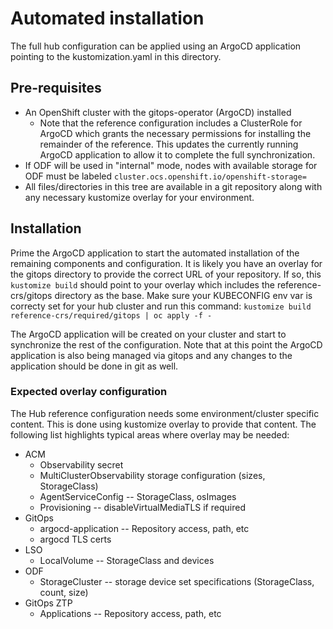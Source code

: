 
# Automated installation
The full hub configuration can be applied using an ArgoCD application
pointing to the kustomization.yaml in this directory.

## Pre-requisites
* An OpenShift cluster with the gitops-operator (ArgoCD) installed
  * Note that the reference configuration includes a ClusterRole for
    ArgoCD which grants the necessary permissions for installing the
    remainder of the reference. This updates the currently running
    ArgoCD application to allow it to complete the full
    synchronization.
* If ODF will be used in "internal" mode, nodes with available storage
  for ODF must be labeled
  `cluster.ocs.openshift.io/openshift-storage=`
* All files/directories in this tree are available in a git repository
  along with any necessary kustomize overlay for your environment.

## Installation
Prime the ArgoCD application to start the automated installation of
the remaining components and configuration. It is likely you have an
overlay for the gitops directory to provide the correct URL of your
repository. If so, this `kustomize build` should point to your overlay
which includes the reference-crs/gitops directory as the base. Make
sure your KUBECONFIG env var is correcty set for your hub cluster and
run this command:
`kustomize build reference-crs/required/gitops | oc apply -f -`

The ArgoCD application will be created on your cluster and start to
synchronize the rest of the configuration. Note that at this point the
ArgoCD application is also being managed via gitops and any changes to
the application should be done in git as well.

### Expected overlay configuration
The Hub reference configuration needs some environment/cluster
specific content. This is done using kustomize overlay to provide that
content. The following list highlights typical areas where overlay may
be needed:
* ACM
  * Observability secret
  * MultiClusterObservability storage configuration (sizes, StorageClass)
  * AgentServiceConfig -- StorageClass, osImages
  * Provisioning -- disableVirtualMediaTLS if required
* GitOps
  * argocd-application -- Repository access, path, etc
  * argocd TLS certs
* LSO
  * LocalVolume -- StorageClass and devices
* ODF
  * StorageCluster -- storage device set specifications (StorageClass, count, size)
* GitOps ZTP
  * Applications -- Repository access, path, etc
